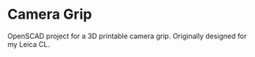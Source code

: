Camera Grip
===========

OpenSCAD project for a 3D printable camera grip. Originally designed for my Leica CL.